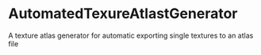 # AutomatedTexureAtlastGenerator
A texture atlas generator for automatic exporting single textures to an atlas file
